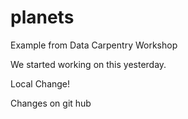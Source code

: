 # planets
Example from Data Carpentry Workshop

We started working on this yesterday.

Local Change!

Changes on git hub
